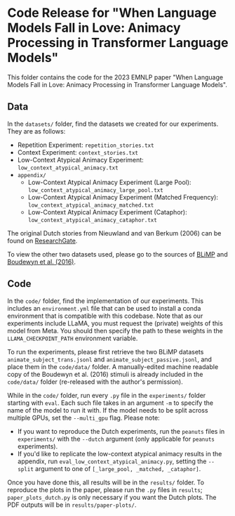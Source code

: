 # Code Release for "When Language Models Fall in Love: Animacy Processing in Transformer Language Models"

This folder contains the code for the 2023 EMNLP paper "When Language Models Fall in Love: Animacy Processing in Transformer Language Models".

## Data
In the `datasets/` folder, find the datasets we created for our experiments. They are as follows: 
- Repetition Experiment: `repetition_stories.txt` 
- Context Experiment: `context_stories.txt`
- Low-Context Atypical Animacy Experiment: `low_context_atypical_animacy.txt`
- `appendix/`
    - Low-Context Atypical Animacy Experiment (Large Pool): `low_context_atypical_animacy_large_pool.txt`
    - Low-Context Atypical Animacy Experiment (Matched Frequency): `low_context_atypical_animacy_matched.txt`
    - Low-Context Atypical Animacy Experiment (Cataphor): `low_context_atypical_animacy_cataphor.txt`

The original Dutch stories from Nieuwland and van Berkum (2006) can be found on [ResearchGate](https://www.researchgate.net/publication/6946958_When_Peanuts_Fall_in_Love_N400_Evidence_for_the_Power_of_Discourse).

To view the other two datasets used, please go to the sources of [BLiMP](https://github.com/alexwarstadt/blimp/tree/master/data) and [Boudewyn et al. (2016)](https://swaab.faculty.ucdavis.edu/stimuli/). 

## Code
In the `code/` folder, find the implementation of our experiments. This includes an `environment.yml` file that can be used to install a conda environment that is compatible with this codebase. Note that as our experiments include LLaMA, you must request the (private) weights of this model from Meta. You should then specify the path to these weights in the `LLAMA_CHECKPOINT_PATH` environment variable.

To run the experiments, please first retrieve the two BLiMP datasets `animate_subject_trans.jsonl` and `animate_subject_passive.jsonl`, and place them in the `code/data/` folder. A manually-edited machine readable copy of the Boudewyn et al. (2016) stimuli is already included in the `code/data/` folder (re-released with the author's permission).

While in the `code/` folder, run every `.py` file in the `experiments/` folder starting with `eval`. Each such file takes in an argument `-m` to specify the name of the model to run it with. If the model needs to be split across multiple GPUs, set the `--multi_gpu` flag. Please note: 
- If you want to reproduce the Dutch experiments, run the `peanuts` files in `experiments/` with the `--dutch` argument (only applicable for `peanuts` experiments).
- If you'd like to replicate the low-context atypical animacy results in the appendix, run `eval_low_context_atypical_animacy.py`, setting the `--split` argument to one of `[_large_pool, _matched, _cataphor]`.

Once you have done this, all results will be in the `results/` folder. To reproduce the plots in the paper, please run the `.py` files in `results`; `paper_plots_dutch.py` is only necessary if you want the Dutch plots. The PDF outputs will be in `results/paper-plots/`.
